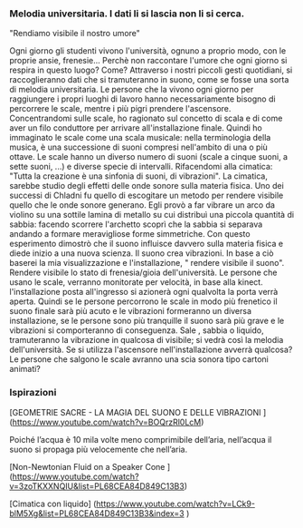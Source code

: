 ### Melodia universitaria.  I dati li si lascia non li si cerca.
"Rendiamo visibile il nostro umore"

Ogni giorno gli studenti vivono l'università, ognuno a proprio modo, con le proprie ansie, frenesie... 
Perchè non raccontare l'umore che ogni giorno si respira in questo luogo? Come? Attraverso i nostri piccoli gesti 
quotidiani, si raccoglieranno dati che si tramuteranno in suono, come se fosse una sorta di melodia universitaria. 
Le persone che la vivono ogni giorno per raggiungere i propri luoghi di lavoro hanno necessariamente bisogno 
di percorrere le scale, mentre i più pigri prendere l'ascensore. Concentrandomi sulle scale, ho ragionato sul concetto 
di scala e di come aver un filo conduttore per arrivare all'installazione finale. 
Quindi ho immaginato le scale come una scala musicale:  nella terminologia della musica, è una successione 
di suoni compresi nell'ambito di una o più ottave.
Le scale hanno un diverso numero di suoni (scale a cinque suoni, a sette suoni, ...) e diverse specie di intervalli. 
Rifacendomi alla cimatica: "Tutta la creazione è una sinfonia di suoni, di vibrazioni". 
La cimatica, sarebbe studio degli effetti delle onde sonore sulla materia fisica. 
Uno dei successi di Chladni fu quello di escogitare un metodo per rendere visibile quello che le onde sonore generano. 
Egli provò a far vibrare un arco da violino su una sottile lamina di metallo su cui distribuì una piccola quantità 
di sabbia: facendo scorrere l'archetto scoprì che la sabbia si separava andando a formare meravigliose forme simmetriche. 
Con questo esperimento dimostrò che il suono influisce davvero sulla materia fisica e diede inizio a una nuova scienza. 
Il suono crea vibrazioni.
In base a ciò baserei la mia visualizzazione e l'installazione, " rendere visibile il suono".  
Rendere visibile lo stato di frenesia/gioia dell'università. 
Le persone che usano le scale, verranno monitorate per velocità, in base alla kinect. 
l'installazione posta all'ingresso si azionerà ogni qualvolta la porta verrà aperta. 
Quindi se le persone percorrono le scale in modo più frenetico il suono finale sarà più acuto e le vibrazioni 
formeranno un diversa installazione, se le persone sono più tranquille il suono sarà più grave e le vibrazioni 
si comporteranno di conseguenza. 
Sale , sabbia o liquido, tramuteranno la vibrazione in qualcosa di visibile; si vedrà così la melodia dell'università. 
Se si utilizza l'ascensore nell'installazione avverrà qualcosa?
Le persone che salgono le scale avranno una scia sonora tipo cartoni animati? 

### Ispirazioni

[GEOMETRIE SACRE - LA MAGIA DEL SUONO E DELLE VIBRAZIONI ] (https://www.youtube.com/watch?v=BOQrzRl0LcM)

Poiché l’acqua è 10 mila volte meno comprimibile dell’aria, nell’acqua il suono si propaga più velocemente che nell’aria.

[Non-Newtonian Fluid on a Speaker Cone ] (https://www.youtube.com/watch?v=3zoTKXXNQIU&list=PL68CEA84D849C13B3)

[Cimatica con liquido] (https://www.youtube.com/watch?v=LCk9-blM5Xg&list=PL68CEA84D849C13B3&index=3
)

